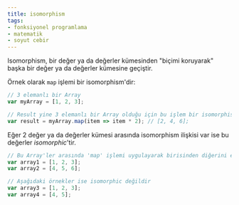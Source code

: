 ```yaml
---
title: isomorphism
tags:
- fonksiyonel programlama
- matematik
- soyut cebir
---
```


Isomorphism, bir değer ya da değerler kümesinden "biçimi koruyarak" başka bir değer ya da değerler kümesine geçiştir.

Örnek olarak `map` işlemi bir isomorphism'dir:

```js
// 3 elemanlı bir Array
var myArray = [1, 2, 3];

// Result yine 3 elemanlı bir Array olduğu için bu işlem bir isomorphism'dir
var result = myArray.map(item => item * 2); // [2, 4, 6];
```

Eğer 2 değer ya da değerler kümesi arasında isomorphism ilişkisi var ise bu değerler _isomorphic_'tir.

```js
// Bu Array'ler arasında 'map' işlemi uygulayarak birisinden diğerini elde edebileceğimiz için bu 2 Array isomorphictir.
var array1 = [1, 2, 3];
var array2 = [4, 5, 6];

// Aşağıdaki örnekler ise isomorphic değildir
var array3 = [1, 2, 3];
var array4 = [4, 5];
```
